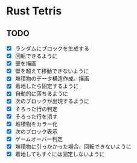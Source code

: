 # Rust Tetris

## TODO

- [x] ランダムにブロックを生成する
- [x] 回転できるように
- [x] 壁を描画
- [x] 壁を超えて移動できないように
- [x] 堆積物のデータ構造作成。描画
- [x] 着地したら固定するように
- [x] 自動的に落ちるように
- [x] 次のブロックが出現するように
- [x] そろった行の判定
- [x] そろった行を消す
- [x] 堆積物をカラー化
- [x] 次のブロック表示
- [x] ゲームオーバー判定
- [x] 堆積物に引っかかった場合、回転できないように
- [x] 着地してもすぐには固定しないように